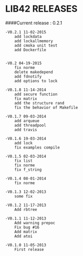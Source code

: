 LIB42 RELEASES
===

####Current release : 0.2.1

	-V0.2.1 11-02-2015
		add lockdata
		add lockallmemory
		add cmoka unit test
		add Dockerfile


	-V0.2 04-19-2015
		fix norme
		delete makedepend
		add fdnotify
		add options to lock

	-V0.1.8 11-14-2014
		add secure function
		fix matrix
		add the structure rand
		fix the behavior of Makefile

	-V0.1.7 09-03-2014
		add arqueue
		add threadpool
		add travis

	-V0.1.6 19-03-2014
		add lock
		fix examples compile

	-V0.1.5 02-03-2014
		fix list
		fix norme
		fix f_string

	-V0.1.4 08-01-2014
		fix norme

	-V0.1.3 12-02-2013
		some fix

	-V0.1.2 11-17-2013
		Add rbtree

	-V0.1.1 11-12-2013
		Add warning prepoc
		Fix bug #16
		Add matrix
		Add atoi

	-V0.1.0 11-05-2013
		First release
